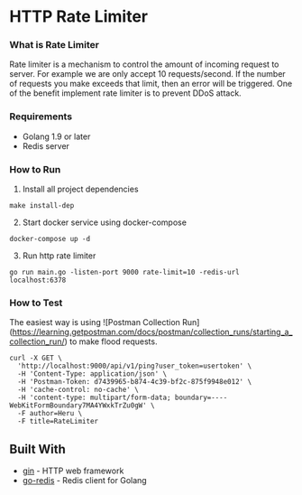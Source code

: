 # HTTP Rate Limiter

### What is Rate Limiter

Rate limiter is a mechanism to control the amount of incoming request to server. For example we are
only accept 10 requests/second. If the number of requests you make exceeds that limit,
then an error will be triggered. One of the benefit implement rate limiter is to prevent
DDoS attack. 

### Requirements
* Golang 1.9 or later
* Redis server

### How to Run

1. Install all project dependencies
```
make install-dep
```
2. Start docker service using docker-compose
```
docker-compose up -d
```
3. Run http rate limiter
```
go run main.go -listen-port 9000 rate-limit=10 -redis-url localhost:6378
```

### How to Test

The easiest way is using ![Postman Collection Run] (https://learning.getpostman.com/docs/postman/collection_runs/starting_a_collection_run/) to make flood requests.

```
curl -X GET \
  'http://localhost:9000/api/v1/ping?user_token=usertoken' \
  -H 'Content-Type: application/json' \
  -H 'Postman-Token: d7439965-b874-4c39-bf2c-875f9948e012' \
  -H 'cache-control: no-cache' \
  -H 'content-type: multipart/form-data; boundary=----WebKitFormBoundary7MA4YWxkTrZu0gW' \
  -F author=Heru \
  -F title=RateLimiter
```

## Built With

* [gin](https://github.com/gin-gonic/gin) - HTTP web framework
* [go-redis](https://github.com/go-redis/redis) - Redis client for Golang
